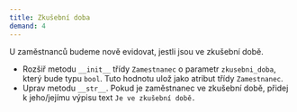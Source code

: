 ```yaml
---
title: Zkušební doba
demand: 4
---
```


U zaměstnanců budeme nově evidovat, jestli jsou ve zkušební době.

- Rozšiř metodu `__init__` třídy `Zamestnanec` o parametr `zkusebni_doba`, který bude typu `bool`. Tuto hodnotu ulož jako atribut třídy `Zamestnanec`.
- Uprav metodu `__str__`. Pokud je zaměstnanec ve zkušební době, přidej k jeho/jejímu výpisu text `Je ve zkušební době.`
